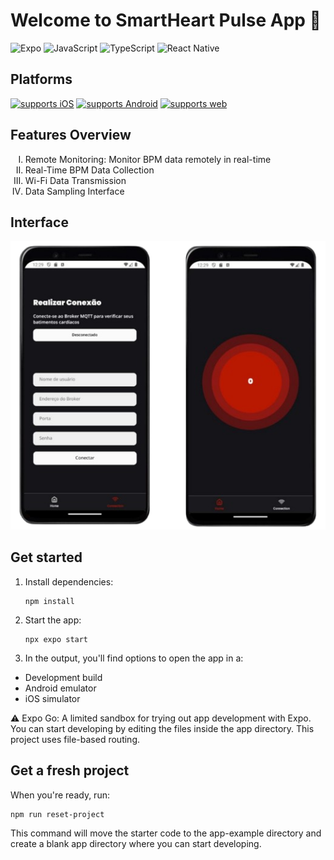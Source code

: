 # Welcome to SmartHeart Pulse App 👋

![Expo](https://img.shields.io/badge/Build-000.svg?style=for-the-badge&logo=EXPO&labelColor=000&logoColor=FFF)
![JavaScript](https://img.shields.io/badge/JavaScript-F7DF1E?style=for-the-badge&logo=javascript&logoColor=black)
![TypeScript](https://img.shields.io/badge/TypeScript-007ACC?style=for-the-badge&logo=typescript&logoColor=white)
![React Native](https://img.shields.io/badge/React_Native-20232A?style=for-the-badge&logo=react&logoColor=61DAFB)


## Platforms
[![supports iOS](https://img.shields.io/badge/iOS-999999.svg?style=flat-square&logo=APPLE&labelColor=999999&logoColor=fff)](https://github.com/expo/expo)
[![supports Android](https://img.shields.io/badge/Android-A4C639.svg?style=flat-square&logo=ANDROID&labelColor=A4C639&logoColor=fff)](https://github.com/expo/expo)
[![supports web](https://img.shields.io/badge/Web-4285F4.svg?style=flat-square&logo=GOOGLE-CHROME&labelColor=4285F4&logoColor=fff)](https://github.com/expo/expo)

## Features Overview
<ol type="I">
<li> Remote Monitoring: Monitor BPM data remotely in real-time</li>
<li> Real-Time BPM Data Collection</li>
<li> Wi-Fi Data Transmission</li>
<li> Data Sampling Interface</li>
</ol>

## Interface

![App Interface](./assets/images/interface.png)

## Get started

1. Install dependencies:

   ```
   npm install 
3. Start the app:
   
   ```
   npx expo start
5. In the output, you'll find options to open the app in a:

- Development build
- Android emulator
- iOS simulator

⚠️	Expo Go: A limited sandbox for trying out app development with Expo. You can start developing by editing the files inside the app directory. This project uses file-based routing.

## Get a fresh project

When you're ready, run:

    npm run reset-project

This command will move the starter code to the app-example directory and create a blank app directory where you can start developing.
